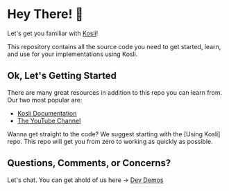 # Hey There! 👋

Let's get you familiar with [Kosli](https://kosli.com/)!

This repository contains all the source code you need to get started, learn, and use for your implementations using Kosli.

## Ok, Let's Getting Started

There are many great resources in addition to this repo you can learn from. Our two most popular are: 

 - [Kosli Documentation](https://docs.kosli.com/)
 - [The YouTube Channel](https://www.youtube.com/channel/UC8tNZUKb9C5CTyNgQf-QG8A)
 
Wanna get straight to the code? We suggest starting with the [Using Kosli] repo. This repo will get you from zero to working as quickly as possible.

## Questions, Comments, or Concerns?

Let's chat. You can get ahold of us here -> [Dev Demos](mailto:dev-demos@kosli.com)
